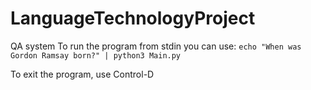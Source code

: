 # LanguageTechnologyProject
QA system
To run the program from stdin you can use:
```echo "When was Gordon Ramsay born?" | python3 Main.py```

To exit the program, use Control-D

